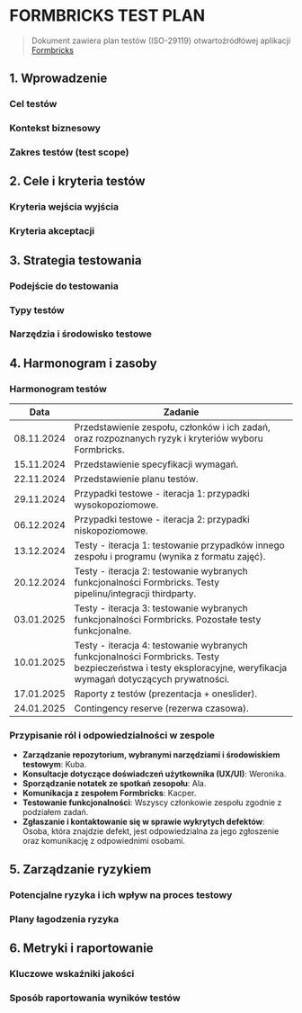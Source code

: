 # FORMBRICKS TEST PLAN
> Dokument zawiera plan testów (ISO-29119) otwartoźródłówej aplikacji [Formbricks](https://formbricks.com/)

## 1. Wprowadzenie

### Cel testów

### Kontekst biznesowy

### Zakres testów (test scope)


## 2. Cele i kryteria testów

### Kryteria wejścia wyjścia

### Kryteria akceptacji


## 3. Strategia testowania

### Podejście do testowania

### Typy testów

### Narzędzia i środowisko testowe


## 4. Harmonogram i zasoby

### Harmonogram testów

| Data        | Zadanie                                                                                       |
|-------------|-----------------------------------------------------------------------------------------------|
| 08.11.2024  | Przedstawienie zespołu, członków i ich zadań, oraz rozpoznanych ryzyk i kryteriów wyboru Formbricks. |
| 15.11.2024  | Przedstawienie specyfikacji wymagań.                                                         |
| 22.11.2024  | Przedstawienie planu testów.                                                                |
| 29.11.2024  | Przypadki testowe - iteracja 1: przypadki wysokopoziomowe.  |
| 06.12.2024  | Przypadki testowe - iteracja 2: przypadki niskopoziomowe.  |
| 13.12.2024  | Testy - iteracja 1: testowanie przypadków innego zespołu i programu (wynika z formatu zajęć).    |
| 20.12.2024  | Testy - iteracja 2: testowanie wybranych funkcjonalności Formbricks. Testy pipelinu/integracji thirdparty. |
| 03.01.2025  | Testy - iteracja 3: testowanie wybranych funkcjonalności Formbricks. Pozostałe testy funkcjonalne. |
| 10.01.2025  | Testy - iteracja 4: testowanie wybranych funkcjonalności Formbricks. Testy bezpieczeństwa i testy eksploracyjne, weryfikacja wymagań dotyczących prywatności. |
| 17.01.2025  | Raporty z testów (prezentacja + oneslider).                                                   |
| 24.01.2025  | Contingency reserve (rezerwa czasowa).                                                       |

### Przypisanie ról i odpowiedzialności w zespole
- **Zarządzanie repozytorium, wybranymi narzędziami i środowiskiem testowym**: Kuba.  
- **Konsultacje dotyczące doświadczeń użytkownika (UX/UI)**: Weronika.
- **Sporządzanie notatek ze spotkań zesopołu**: Ala.  
- **Komunikacja z zespołem Formbricks**: Kacper.
- **Testowanie funkcjonalności**: Wszyscy członkowie zespołu zgodnie z podziałem zadań.    
- **Zgłaszanie i kontaktowanie się w sprawie wykrytych defektów**: Osoba, która znajdzie defekt, jest odpowiedzialna za jego zgłoszenie oraz komunikację z odpowiednimi osobami.  


## 5. Zarządzanie ryzykiem

### Potencjalne ryzyka i ich wpływ na proces testowy

### Plany łagodzenia ryzyka

## 6. Metryki i raportowanie

### Kluczowe wskaźniki jakości

### Sposób raportowania wyników testów
